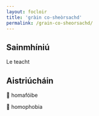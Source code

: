 ```yaml
---
layout: focloir
title: 'gràin co-sheòrsachd'
permalink: /grain-co-sheorsachd/
---
```


## Sainmhíniú

Le teacht

## Aistriúcháin

&#x1f3f4;&#xe0067;&#xe0062;&#xe0073;&#xe0063;&#xe0074;&#xe007f; homafóibe

&#x1f3f4;&#xe0067;&#xe0062;&#xe0065;&#xe006e;&#xe0067;&#xe007f; homophobia
